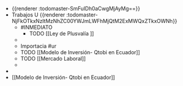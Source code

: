 - {{renderer :todomaster-SmFuIDh0aCwgMjAyMg==}}
- Trabajos U {{renderer :todomaster-NjFkOTkxNzItMzNhZC00YWJmLWFhMjQtM2ExMWQxZTkxOWNh}}
	- #INMEDIATO
		- TODO  [[Ley de Plusvalía ]]
	-
	- Importacia #ur
	- TODO [[Modelo de Inversión- Qtobi en Ecuador]]
	- TODO [[Mercado Laboral]]
	-
-
- [[Modelo de Inversión- Qtobi en Ecuador]]